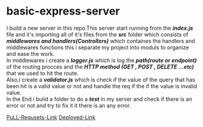 # basic-express-server
I build a new server in this repo.This server start running from the ***index.js*** file and it's importing all of it's files from the ***src*** folder which consists of ***middlewares and handlers(Controllers)*** which containes the handlers and middlewares functions this i separate my project into moduls to organize and ease the work.  
In middlewares i create a ***logger.js*** which is log the ***path(route or endpoint)*** of the routing procces and the ***HTTP method (GET , POST , DELETE ...etc)*** that we used to hit the route.  
Also,i create a ***validator.js*** which is check if the value of the query that has been hit is a valid value or not and handle the req if the if the value is invalid value.  
In the End i bulid a folder to do a ***test*** in my server and check if there is an error or not and try to fix it it there is an any error.

[PuLL-Requsets-Link](https://github.com/MalekHasan/basic-express-server/pulls)
[Deployed-Link]()
